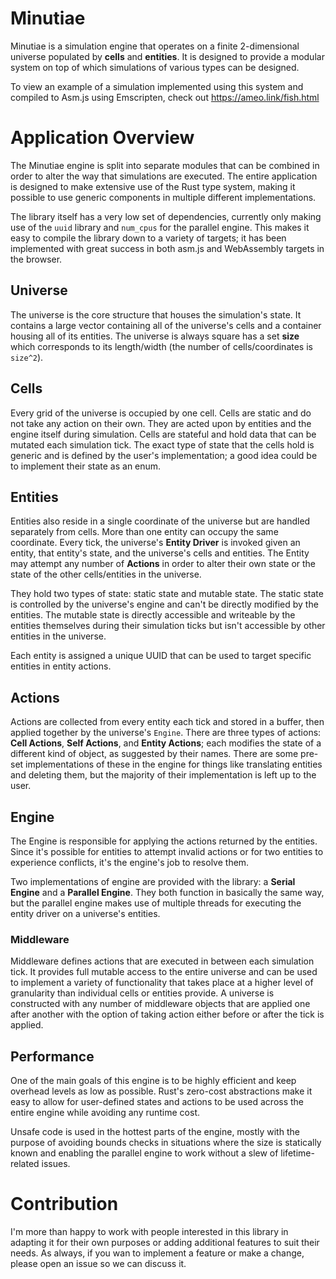 # Minutiae
Minutiae is a simulation engine that operates on a finite 2-dimensional universe populated by **cells** and **entities**.  It is designed to provide a modular system on top of which simulations of various types can be designed.

To view an example of a simulation implemented using this system and compiled to Asm.js using Emscripten, check out https://ameo.link/fish.html

# Application Overview
The Minutiae engine is split into separate modules that can be combined in order to alter the way that simulations are executed.  The entire application is designed to make extensive use of the Rust type system, making it possible to use generic components in multiple different implementations.

The library itself has a very low set of dependencies, currently only making use of the `uuid` library and `num_cpus` for the parallel engine.  This makes it easy to compile the library down to a variety of targets; it has been implemented with great success in both asm.js and WebAssembly targets in the browser.

## Universe
The universe is the core structure that houses the simulation's state.  It contains a large vector containing all of the universe's cells and a container housing all of its entities.  The universe is always square has a set **size** which corresponds to its length/width (the number of cells/coordinates is `size^2`).

## Cells
Every grid of the universe is occupied by one cell.  Cells are static and do not take any action on their own.  They are acted upon by entities and the engine itself during simulation.  Cells are stateful and hold data that can be mutated each simulation tick.  The exact type of state that the cells hold is generic and is defined by the user's implementation; a good idea could be to implement their state as an enum.

## Entities
Entities also reside in a single coordinate of the universe but are handled separately from cells.  More than one entity can occupy the same coordinate.  Every tick, the universe's **Entity Driver** is invoked given an entity, that entity's state, and the universe's cells and entities.  The Entity may attempt any number of **Actions** in order to alter their own state or the state of the other cells/entities in the universe.

They hold two types of state: static state and mutable state.  The static state is controlled by the universe's engine and can't be directly modified by the entities.  The mutable state is directly accessible and writeable by the entities themselves during their simulation ticks but isn't accessible by other entities in the universe.

Each entity is assigned a unique UUID that can be used to target specific entities in entity actions.

## Actions
Actions are collected from every entity each tick and stored in a buffer, then applied together by the universe's `Engine`.  There are three types of actions: **Cell Actions**, **Self Actions**, and **Entity Actions**; each modifies the state of a different kind of object, as suggested by their names.  There are some pre-set implementations of these in the engine for things like translating entities and deleting them, but the majority of their implementation is left up to the user.

## Engine
The Engine is responsible for applying the actions returned by the entities.  Since it's possible for entities to attempt invalid actions or for two entities to experience conflicts, it's the engine's job to resolve them.

Two implementations of engine are provided with the library: a **Serial Engine** and a **Parallel Engine**.  They both function in basically the same way, but the parallel engine makes use of multiple threads for executing the entity driver on a universe's entities.

### Middleware
Middleware defines actions that are executed in between each simulation tick.  It provides full mutable access to the entire universe and can be used to implement a variety of functionality that takes place at a higher level of granularity than individual cells or entities provide.  A universe is constructed with any number of middleware objects that are applied one after another with the option of taking action either before or after the tick is applied.

## Performance
One of the main goals of this engine is to be highly efficient and keep overhead levels as low as possible.  Rust's zero-cost abstractions make it easy to allow for user-defined states and actions to be used across the entire engine while avoiding any runtime cost.

Unsafe code is used in the hottest parts of the engine, mostly with the purpose of avoiding bounds checks in situations where the size is statically known and enabling the parallel engine to work without a slew of lifetime-related issues.

# Contribution
I'm more than happy to work with people interested in this library in adapting it for their own purposes or adding additional features to suit their needs.  As always, if you wan to implement a feature or make a change, please open an issue so we can discuss it.